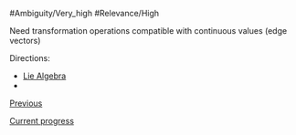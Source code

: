 #Ambiguity/Very_high
#Relevance/High

Need transformation operations compatible with continuous values (edge vectors)

Directions:
- [Lie Algebra](https://en.wikipedia.org/wiki/Lie_algebra)
- 

[Previous](Ontology-Edge-Representation)

[Current progress](https://docs.google.com/document/d/1u_61Or5J1kbkEvi8ZsMQQeTANIfR9QR7BdFojAZFQ-k/edit?usp=sharing)